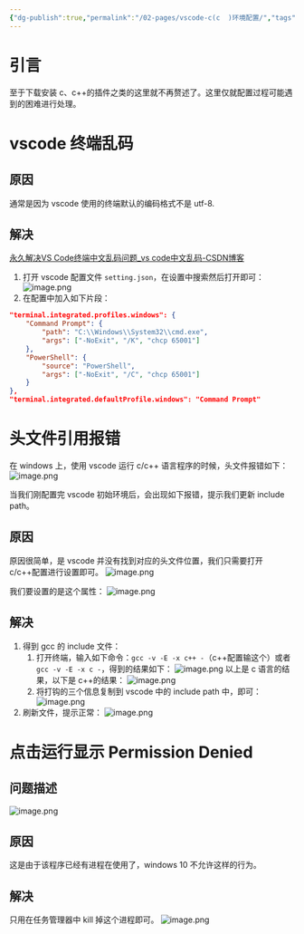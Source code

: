 ```yaml
---
{"dg-publish":true,"permalink":"/02-pages/vscode-c(c  )环境配置/","tags":["personal/blog","cpp"]}
---
```


# 引言
至于下载安装 c、c++的插件之类的这里就不再赘述了。这里仅就配置过程可能遇到的困难进行处理。

# vscode 终端乱码
## 原因
通常是因为 vscode 使用的终端默认的编码格式不是 utf-8.

## 解决
[永久解决VS Code终端中文乱码问题_vs code中文乱码-CSDN博客](https://blog.csdn.net/lzyws739307453/article/details/89823900)
1. 打开 vscode 配置文件 `setting.json`，在设置中搜索然后打开即可：
	![image.png](https://yelanyanyu-img-bed.oss-cn-hangzhou.aliyuncs.com/img/blog/2024/01/20240108153733.png)
2. 在配置中加入如下片段：
```json
"terminal.integrated.profiles.windows": {
    "Command Prompt": {
        "path": "C:\\Windows\\System32\\cmd.exe",
        "args": ["-NoExit", "/K", "chcp 65001"]
    },
    "PowerShell": {
        "source": "PowerShell",
        "args": ["-NoExit", "/C", "chcp 65001"]
    }
},
"terminal.integrated.defaultProfile.windows": "Command Prompt"
```


# 头文件引用报错
在 windows 上，使用 vscode 运行 c/c++ 语言程序的时候，头文件报错如下：
![image.png](https://yelanyanyu-img-bed.oss-cn-hangzhou.aliyuncs.com/img/blog/2024/01/20240108144403.png)

当我们刚配置完 vscode 初始环境后，会出现如下报错，提示我们更新 include path。
## 原因
原因很简单，是 vscode 并没有找到对应的头文件位置，我们只需要打开 c/c++配置进行设置即可。
![image.png](https://yelanyanyu-img-bed.oss-cn-hangzhou.aliyuncs.com/img/blog/2024/01/20240108144554.png)

我们要设置的是这个属性：
![image.png](https://yelanyanyu-img-bed.oss-cn-hangzhou.aliyuncs.com/img/blog/2024/01/20240108144810.png)


## 解决
1. 得到 gcc 的 include 文件：
	1. 打开终端，输入如下命令：`gcc -v -E -x c++ -`（c++配置输这个）或者 `gcc -v -E -x c -`，得到的结果如下：
		![image.png](https://yelanyanyu-img-bed.oss-cn-hangzhou.aliyuncs.com/img/blog/2024/01/20240108154128.png)
		以上是 c 语言的结果，以下是 c++的结果：
		![image.png](https://yelanyanyu-img-bed.oss-cn-hangzhou.aliyuncs.com/img/blog/2024/01/20240108162104.png)
	2. 将打钩的三个信息复制到 vscode 中的 include path 中，即可：
		![image.png](https://yelanyanyu-img-bed.oss-cn-hangzhou.aliyuncs.com/img/blog/2024/01/20240108154329.png)
2. 刷新文件，提示正常：
	![image.png](https://yelanyanyu-img-bed.oss-cn-hangzhou.aliyuncs.com/img/blog/2024/01/20240108154256.png)

# 点击运行显示 Permission Denied
## 问题描述
![image.png](https://yelanyanyu-img-bed.oss-cn-hangzhou.aliyuncs.com/img/blog/2024/01/20240108160133.png)

## 原因
这是由于该程序已经有进程在使用了，windows 10 不允许这样的行为。
## 解决
只用在任务管理器中 kill 掉这个进程即可。
![image.png](https://yelanyanyu-img-bed.oss-cn-hangzhou.aliyuncs.com/img/blog/2024/01/20240108160344.png)
